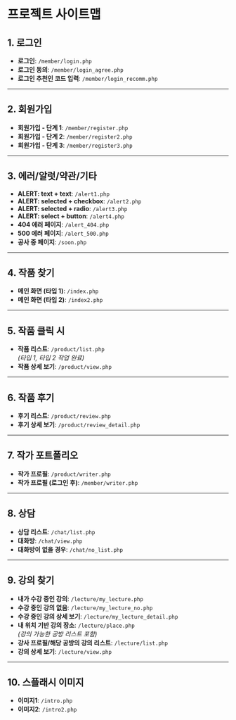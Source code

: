 # 프로젝트 사이트맵

 

## 1. 로그인
- **로그인**: `/member/login.php`
- **로그인 동의**: `/member/login_agree.php`
- **로그인 추천인 코드 입력**: `/member/login_recomm.php`

---

## 2. 회원가입
- **회원가입 - 단계 1**: `/member/register.php`
- **회원가입 - 단계 2**: `/member/register2.php`
- **회원가입 - 단계 3**: `/member/register3.php`

---

## 3. 에러/알럿/약관/기타
- **ALERT: text + text**: `/alert1.php`
- **ALERT: selected + checkbox**: `/alert2.php`
- **ALERT: selected + radio**: `/alert3.php`
- **ALERT: select + button**: `/alert4.php`
- **404 에러 페이지**: `/alert_404.php`
- **500 에러 페이지**: `/alert_500.php`
- **공사 중 페이지**: `/soon.php`

---

## 4. 작품 찾기
- **메인 화면 (타입 1)**: `/index.php`
- **메인 화면 (타입 2)**: `/index2.php`

---

## 5. 작품 클릭 시
- **작품 리스트**: `/product/list.php`  
  *(타입 1, 타입 2 작업 완료)*  
- **작품 상세 보기**: `/product/view.php`

---

## 6. 작품 후기
- **후기 리스트**: `/product/review.php`
- **후기 상세 보기**: `/product/review_detail.php`

---

## 7. 작가 포트폴리오
- **작가 프로필**: `/product/writer.php`
- **작가 프로필 (로그인 후)**: `/member/writer.php`

---

## 8. 상담
- **상담 리스트**: `/chat/list.php`
- **대화방**: `/chat/view.php`
- **대화방이 없을 경우**: `/chat/no_list.php`

---

## 9. 강의 찾기
- **내가 수강 중인 강의**: `/lecture/my_lecture.php`
- **수강 중인 강의 없음**: `/lecture/my_lecture_no.php`
- **수강 중인 강의 상세 보기**: `/lecture/my_lecture_detail.php`
- **내 위치 기반 강의 장소**: `/lecture/place.php`  
  *(강의 가능한 공방 리스트 포함)*  
- **강사 프로필/해당 공방의 강의 리스트**: `/lecture/list.php`
- **강의 상세 보기**: `/lecture/view.php`

---

## 10. 스플래시 이미지
- **이미지1**: `/intro.php`
- **이미지2**: `/intro2.php`
 
